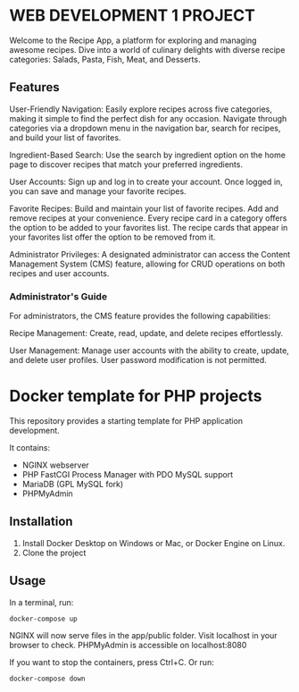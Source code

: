 # WEB DEVELOPMENT 1 PROJECT

Welcome to the Recipe App, a platform for exploring and managing awesome recipes. Dive into a world of culinary delights with diverse recipe categories: Salads, Pasta, Fish, Meat, and Desserts.

## Features
User-Friendly Navigation:
Easily explore recipes across five categories, making it simple to find the perfect dish for any occasion. Navigate through categories via a dropdown menu in the navigation bar, search for recipes, and build your list of favorites.

Ingredient-Based Search:
Use the search by ingredient option on the home page to discover recipes that match your preferred ingredients.

User Accounts:
Sign up and log in to create your account. Once logged in, you can save and manage your favorite recipes.

Favorite Recipes:
Build and maintain your list of favorite recipes. Add and remove recipes at your convenience. Every recipe card in a category offers the option to be added to your favorites list. The recipe cards that appear in your favorites list offer the option to be removed from it.

Administrator Privileges:
A designated administrator can access the Content Management System (CMS) feature, allowing for CRUD operations on both recipes and user accounts.

### Administrator's Guide
For administrators, the CMS feature provides the following capabilities:

Recipe Management:
Create, read, update, and delete recipes effortlessly.

User Management:
Manage user accounts with the ability to create, update, and delete user profiles.
User password modification is not permitted.




# Docker template for PHP projects
This repository provides a starting template for PHP application development.

It contains:
* NGINX webserver
* PHP FastCGI Process Manager with PDO MySQL support
* MariaDB (GPL MySQL fork)
* PHPMyAdmin

## Installation

1. Install Docker Desktop on Windows or Mac, or Docker Engine on Linux.
1. Clone the project

## Usage

In a terminal, run:
```bash
docker-compose up
```

NGINX will now serve files in the app/public folder. Visit localhost in your browser to check.
PHPMyAdmin is accessible on localhost:8080

If you want to stop the containers, press Ctrl+C. 
Or run:
```bash
docker-compose down
```
